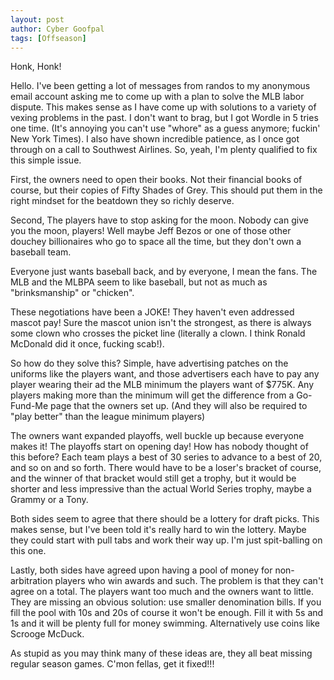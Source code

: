 ```yaml
---
layout: post
author: Cyber Goofpal
tags: [Offseason]
---
```


Honk, Honk!

Hello. I've been getting a lot of messages from randos to my anonymous email account asking me to come up with a plan to solve the MLB labor dispute. This makes sense as I have come up with solutions to a variety of vexing problems in the past. I don't want to brag, but I got Wordle in 5 tries one time. (It's annoying you can't use "whore" as a guess anymore; fuckin' New York Times). I also have shown incredible patience, as I once got through on a call to Southwest Airlines. So, yeah, I'm plenty qualified to fix this simple issue.

First, the owners need to open their books. Not their financial books of course, but their copies of Fifty Shades of Grey. This should put them in the right mindset for the beatdown they so richly deserve.

Second, The players have to stop asking for the moon. Nobody can give you the moon, players! Well maybe Jeff Bezos or one of those other douchey billionaires who go to space all the time, but they don't own a baseball team.

Everyone just wants baseball back, and by everyone, I mean the fans. The MLB and the MLBPA seem to like baseball, but not as much as "brinksmanship" or "chicken".

These negotiations have been a JOKE! They haven't even addressed mascot pay! Sure the mascot union isn't the strongest, as there is always some clown who crosses the picket line (literally a clown. I think Ronald McDonald did it once, fucking scab!).

So how do they solve this? Simple, have advertising patches on the uniforms like the players want, and those advertisers each have to pay any player wearing their ad the MLB minimum the players want of $775K. Any players making more than the minimum will get the difference from a Go-Fund-Me page that the owners set up. (And they will also be required to "play better" than the league minimum players)

The owners want expanded playoffs, well buckle up because everyone makes it! The playoffs start on opening day! How has nobody thought of this before? Each team plays a best of 30 series to advance to a best of 20, and so on and so forth. There would have to be a loser's bracket of course, and the winner of that bracket would still get a trophy, but it would be shorter and less impressive than the actual World Series trophy, maybe a Grammy or a Tony.

Both sides seem to agree that there should be a lottery for draft picks. This makes sense, but I've been told it's really hard to win the lottery. Maybe they could start with pull tabs and work their way up. I'm just spit-balling on this one.

Lastly, both sides have agreed upon having a pool of money for non-arbitration players who win awards and such. The problem is that they can't agree on a total. The players want too much and the owners want to little. They are missing an obvious solution: use smaller denomination bills. If you fill the pool with 10s and 20s of course it won't be enough. Fill it with 5s and 1s and it will be plenty full for money swimming. Alternatively use coins like Scrooge McDuck.

As stupid as you may think many of these ideas are, they all beat missing regular season games. C'mon fellas, get it fixed!!!